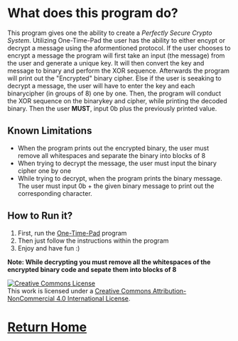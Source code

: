 # What does this program do?

This program gives one the ability to create a *Perfectly Secure Crypto System*. Utilizing One-Time-Pad the user has the ability to either encypt or decrypt a message using the aformentioned protocol. If the user chooses to encrypt a message the program will first take an input (the message) from the user and generate a unique key. It will then convert the key and message to binary and perform the XOR sequence. Afterwards the program will print out the "Encrypted" binary cipher. Else if the user is seeaking to decrypt a message, the user will have to enter the key and each binarycipher (in groups of 8) one by one. Then, the program will conduct the XOR sequence on the binarykey and cipher, while printing the decoded binary. Then the user **MUST**, input 0b plus the previously printed value. 
## Known Limitations

- When the program prints out the encrypted binary, the user must remove all whitespaces and separate the binary into blocks of 8
- When trying to decrypt the message, the user must input the binary cipher one by one
- While trying to decrypt, when the program prints the binary message. The user must input 0b + the given binary message to print out the corresponding character.

## How to Run it?

1. First, run the [One-Time-Pad](https://repl.it/Gb6Q/0) program
2. Then just follow the instructions within the program
3. Enjoy and have fun :)

**Note: While decrypting you must remove all the whitespaces of the encrypted binary code and sepate them into blocks of 8**

<a rel="license" href="http://creativecommons.org/licenses/by-nc/4.0/"><img alt="Creative Commons License" style="border-width:0" src="https://i.creativecommons.org/l/by-nc/4.0/88x31.png" /></a><br />This work is licensed under a <a rel="license" href="http://creativecommons.org/licenses/by-nc/4.0/">Creative Commons Attribution-NonCommercial 4.0 International License</a>.

# [Return Home](http://speedmirage.me)


